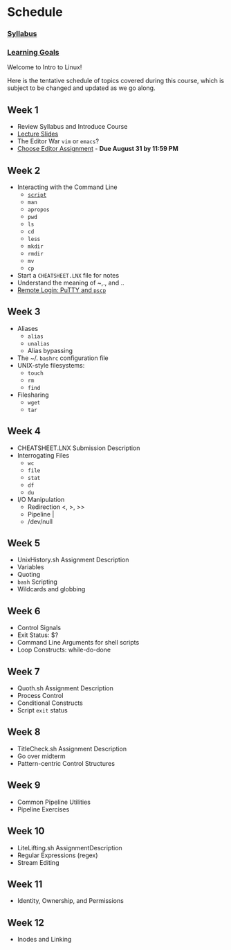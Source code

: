 
# Schedule

### [Syllabus](https://kellyn-larson.github.io/csci-274-syllabus.pdf)       
### [Learning Goals](https://kellyn-larson.github.io/learning-goals.txt)

Welcome to Intro to Linux! 

Here is the tentative schedule of topics covered during this course, which is subject to be changed and updated as we go along. 

## Week 1 

- Review Syllabus and Introduce Course
- [Lecture Slides](https://kellyn-larson.github.io/01_lecture1.pdf)
- The Editor War `vim` or `emacs`?
- [Choose Editor Assignment](https://kellyn-larson.github.io/chooseEditor.txt) - **Due August 31 by 11:59 PM**

## Week 2 
- Interacting with the Command Line
   * [`script`](https://kellyn-larson.github.io/script.txt)
   * `man`
   * `apropos`
   * `pwd`
   * `ls`
   * `cd`
   * `less`
   * `mkdir`
   * `rmdir`
   * `mv`
   * `cp`
- Start a `CHEATSHEET.LNX` file for notes
- Understand the meaning of ~,., and ..
- [Remote Login: PuTTY and `pscp`](https://kellyn-larson.github.io/remote_login.txt)

## Week 3 
- Aliases
   * `alias`
   * `unalias`
   * Alias bypassing
- The ~/. `bashrc` configuration file
- UNIX-style filesystems:
   * `touch`
   * `rm`
   * `find`
- Filesharing
   * `wget`
   * `tar`
 
## Week 4 
 - CHEATSHEET.LNX Submission Description
 - Interrogating Files 
     * `wc`
     * `file`
     * `stat`
     * `df`
     * `du`
 - I/O Manipulation 
     * Redirection <, >, >>
     * Pipeline | 
     * /dev/null
 
## Week 5 
 - UnixHistory.sh Assignment Description
 - Variables 
 - Quoting
 - `bash` Scripting 
 - Wildcards and globbing 
 
## Week 6 
 - Control Signals 
 - Exit Status: $?
 - Command Line Arguments for shell scripts
 - Loop Constructs: while-do-done
 
## Week 7 
 - Quoth.sh Assignment Description 
 - Process Control 
 - Conditional Constructs 
 - Script `exit` status 
 
## Week 8 
 - TitleCheck.sh Assignment Description
 - Go over midterm 
 - Pattern-centric Control Structures
 
## Week 9 
 - Common Pipeline Utilities 
 - Pipeline Exercises 
 
## Week 10 
 - LiteLifting.sh AssignmentDescription 
 - Regular Expressions (regex) 
 - Stream Editing 
 
## Week 11  
 - Identity, Ownership, and Permissions
 
## Week 12 
 - Inodes and Linking 
